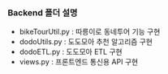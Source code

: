 ### Backend 폴더 설명

- bikeTourUtil.py : 따릉이로 동네투어 기능 구현
- dodoUtils.py : 도도모아 추천 알고리즘 구현
- dodoETL.py : 도도모아 ETL 구현
- views.py : 프론트엔드 통신용 API 구현
